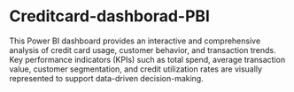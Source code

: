 # Creditcard-dashborad-PBI
This Power BI dashboard provides an interactive and comprehensive analysis of credit card usage, customer behavior, and transaction trends. Key performance indicators (KPIs) such as total spend, average transaction value, customer segmentation, and credit utilization rates are visually represented to support data-driven decision-making.
